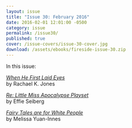```yaml
---
layout: issue
title: "Issue 30: February 2016"
date: 2016-02-01 12:01:00 -0500
category: issue
permalink: /issue30/
published: true
cover: /issue-covers/issue-30-cover.jpg
download: /assets/ebooks/fireside-issue-30.zip
---
```


In this issue:

[_When He First Laid Eyes_](/issue30/chapter/when-first-he-laid-eyes/)<br/>
by Rachael K. Jones

[_Re: Little Miss Apocalypse Playset_](/issue30/chapter/re-little-miss-apocalypse-playset/)<br/>
by Effie Seiberg

[_Fairy Tales are for White People_](/issue30/chapter/fairy-tales-are-for-white-people/)<br/>
by Melissa Yuan-Innes
